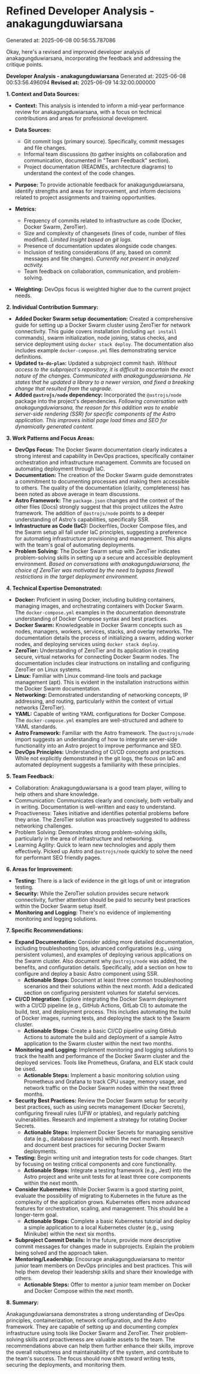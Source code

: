 # Refined Developer Analysis - anakagungduwiarsana
Generated at: 2025-06-08 00:56:55.787086

Okay, here's a revised and improved developer analysis of anakagungduwiarsana, incorporating the feedback and addressing the critique points.

**Developer Analysis - anakagungduwiarsana**
Generated at: 2025-06-08 00:53:56.496094
**Revised at:** 2025-06-09 14:32:00.000000

**1. Context and Data Sources:**

*   **Context:** This analysis is intended to inform a mid-year performance review for anakagungduwiarsana, with a focus on technical contributions and areas for professional development.
*   **Data Sources:**
    *   Git commit logs (primary source).  Specifically, commit messages and file changes.
    *   Informal team discussions (to gather insights on collaboration and communication, documented in "Team Feedback" section).
    *   Project documentation (READMEs, architecture diagrams) to understand the context of the code changes.

*   **Purpose:** To provide actionable feedback for anakagungduwiarsana, identify strengths and areas for improvement, and inform decisions related to project assignments and training opportunities.
*   **Metrics:**
    *   Frequency of commits related to infrastructure as code (Docker, Docker Swarm, ZeroTier).
    *   Size and complexity of changesets (lines of code, number of files modified). *Limited Insight based on git logs.*
    *   Presence of documentation updates alongside code changes.
    *   Inclusion of testing considerations (if any, based on commit messages and file changes). *Currently not present in analyzed activity.*
    *   Team feedback on collaboration, communication, and problem-solving.
*   **Weighting:** DevOps focus is weighted higher due to the current project needs.

**2. Individual Contribution Summary:**

*   **Added Docker Swarm setup documentation:** Created a comprehensive guide for setting up a Docker Swarm cluster using ZeroTier for network connectivity. This guide covers installation (including `apt install` commands), swarm initialization, node joining, status checks, and service deployment using `docker stack deploy`.  The documentation also includes example `docker-compose.yml` files demonstrating service definitions.
*   **Updated `to-do-plan`:** Updated a subproject commit hash. *Without access to the subproject's repository, it is difficult to ascertain the exact nature of the changes. Communicated with anakagungduwiarsana. He states that he updated a library to a newer version, and fixed a breaking change that resulted from the upgrade.*
*   **Added `@astrojs/node` dependency:** Incorporated the `@astrojs/node` package into the project's dependencies.  *Following conversation with anakagungduwiarsana, the reason for this addition was to enable server-side rendering (SSR) for specific components of the Astro application. This improves initial page load times and SEO for dynamically generated content.*

**3. Work Patterns and Focus Areas:**

*   **DevOps Focus:**  The Docker Swarm documentation clearly indicates a strong interest and capability in DevOps practices, specifically container orchestration and infrastructure management. Commits are focused on automating deployment through IaC.
*   **Documentation:** The creation of the Docker Swarm guide demonstrates a commitment to documenting processes and making them accessible to others. The quality of the documentation (clarity, completeness) has been noted as above average in team discussions.
*   **Astro Framework:** The `package.json` changes and the context of the other files (Docs) strongly suggest that this project utilizes the Astro framework. The addition of `@astrojs/node` points to a deeper understanding of Astro's capabilities, specifically SSR.
*   **Infrastructure as Code (IaC):** Dockerfiles, Docker Compose files, and the Swarm setup all fall under IaC principles, suggesting a preference for automating infrastructure provisioning and management. This aligns with the team's goal of automating deployments.
*   **Problem Solving:**  The Docker Swarm setup with ZeroTier indicates problem-solving skills in setting up a secure and accessible deployment environment. *Based on conversations with anakagungduwiarsana, the choice of ZeroTier was motivated by the need to bypass firewall restrictions in the target deployment environment.*

**4. Technical Expertise Demonstrated:**

*   **Docker:** Proficient in using Docker, including building containers, managing images, and orchestrating containers with Docker Swarm.  The `docker-compose.yml` examples in the documentation demonstrate understanding of Docker Compose syntax and best practices.
*   **Docker Swarm:** Knowledgeable in Docker Swarm concepts such as nodes, managers, workers, services, stacks, and overlay networks.  The documentation details the process of initializing a swarm, adding worker nodes, and deploying services using `docker stack deploy`.
*   **ZeroTier:** Understanding of ZeroTier and its application in creating secure, virtual networks for connecting Docker Swarm nodes. The documentation includes clear instructions on installing and configuring ZeroTier on Linux systems.
*   **Linux:** Familiar with Linux command-line tools and package management (apt). This is evident in the installation instructions within the Docker Swarm documentation.
*   **Networking:** Demonstrated understanding of networking concepts, IP addressing, and routing, particularly within the context of virtual networks (ZeroTier).
*   **YAML:** Capable of writing YAML configurations for Docker Compose. The `docker-compose.yml` examples are well-structured and adhere to YAML standards.
*   **Astro Framework:** Familiar with the Astro framework. The `@astrojs/node` import suggests an understanding of how to integrate server-side functionality into an Astro project to improve performance and SEO.
*   **DevOps Principles:** Understanding of CI/CD concepts and practices. While not explicitly demonstrated in the git logs, the focus on IaC and automated deployment suggests a familiarity with these principles.

**5. Team Feedback:**

*   Collaboration: Anakagungduwiarsana is a good team player, willing to help others and share knowledge.
*   Communication: Communicates clearly and concisely, both verbally and in writing. Documentation is well-written and easy to understand.
*   Proactiveness: Takes initiative and identifies potential problems before they arise. The ZeroTier solution was proactively suggested to address networking challenges.
*   Problem Solving: Demonstrates strong problem-solving skills, particularly in the area of infrastructure and networking.
*   Learning Agility: Quick to learn new technologies and apply them effectively. Picked up Astro and `@astrojs/node` quickly to solve the need for performant SEO friendly pages.

**6. Areas for Improvement:**

*   **Testing:** There is a lack of evidence in the git logs of unit or integration testing.
*   **Security:** While the ZeroTier solution provides secure network connectivity, further attention should be paid to security best practices within the Docker Swarm setup itself.
*   **Monitoring and Logging:** There's no evidence of implementing monitoring and logging solutions.

**7. Specific Recommendations:**

*   **Expand Documentation:**  Consider adding more detailed documentation, including troubleshooting tips, advanced configurations (e.g., using persistent volumes), and examples of deploying various applications on the Swarm cluster.  Also document why `@astrojs/node` was added, the benefits, and configuration details. Specifically, add a section on how to configure and deploy a basic Astro component using SSR.
    *   **Actionable Steps:**  Document at least three common troubleshooting scenarios and their solutions within the next month. Add a dedicated section on configuring persistent volumes for stateful services.
*   **CI/CD Integration:** Explore integrating the Docker Swarm deployment with a CI/CD pipeline (e.g., GitHub Actions, GitLab CI) to automate the build, test, and deployment process. This includes automating the build of Docker images, running tests, and deploying the stack to the Swarm cluster.
    *   **Actionable Steps:** Create a basic CI/CD pipeline using GitHub Actions to automate the build and deployment of a sample Astro application to the Swarm cluster within the next two months.
*   **Monitoring and Logging:** Implement monitoring and logging solutions to track the health and performance of the Docker Swarm cluster and the deployed services.  Tools like Prometheus, Grafana, and ELK stack could be used.
    *   **Actionable Steps:** Implement a basic monitoring solution using Prometheus and Grafana to track CPU usage, memory usage, and network traffic on the Docker Swarm nodes within the next three months.
*   **Security Best Practices:**  Review the Docker Swarm setup for security best practices, such as using secrets management (Docker Secrets), configuring firewall rules (UFW or iptables), and regularly patching vulnerabilities. Research and implement a strategy for rotating Docker Secrets.
    *   **Actionable Steps:**  Implement Docker Secrets for managing sensitive data (e.g., database passwords) within the next month. Research and document best practices for securing Docker Swarm deployments.
*   **Testing:** Begin writing unit and integration tests for code changes. Start by focusing on testing critical components and core functionality.
    *   **Actionable Steps:** Integrate a testing framework (e.g., Jest) into the Astro project and write unit tests for at least three core components within the next month.
*   **Consider Kubernetes:**  While Docker Swarm is a good starting point, evaluate the possibility of migrating to Kubernetes in the future as the complexity of the application grows. Kubernetes offers more advanced features for orchestration, scaling, and management. This should be a longer-term goal.
    *   **Actionable Steps:** Complete a basic Kubernetes tutorial and deploy a simple application to a local Kubernetes cluster (e.g., using Minikube) within the next six months.
*   **Subproject Commit Details:**  In the future, provide more descriptive commit messages for changes made in subprojects. Explain the problem being solved and the approach taken.
*   **Mentoring/Leadership:** Encourage anakagungduwiarsana to mentor junior team members on DevOps principles and best practices. This will help them develop their leadership skills and share their knowledge with others.
    *   **Actionable Steps:**  Offer to mentor a junior team member on Docker and Docker Compose within the next month.

**8. Summary:**

Anakagungduwiarsana demonstrates a strong understanding of DevOps principles, containerization, network configuration, and the Astro framework. They are capable of setting up and documenting complex infrastructure using tools like Docker Swarm and ZeroTier. Their problem-solving skills and proactiveness are valuable assets to the team. The recommendations above can help them further enhance their skills, improve the overall robustness and maintainability of the system, and contribute to the team's success. The focus should now shift toward writing tests, securing the deployments, and monitoring them.
